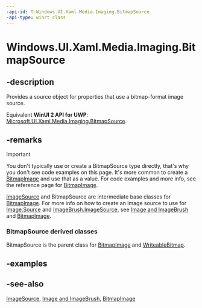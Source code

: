```yaml
---
-api-id: T:Windows.UI.Xaml.Media.Imaging.BitmapSource
-api-type: winrt class
---
```


<!-- Class syntax.
public class BitmapSource : Windows.UI.Xaml.Media.ImageSource, Windows.UI.Xaml.Media.Imaging.IBitmapSource
-->

# Windows.UI.Xaml.Media.Imaging.BitmapSource

## -description
Provides a source object for properties that use a bitmap-format image source.

Equivalent **WinUI 2 API for UWP**: [Microsoft.UI.Xaml.Media.Imaging.BitmapSource](/windows/winui/api/microsoft.ui.xaml.media.imaging.bitmapsource).

## -remarks
> [!IMPORTANT]
> You don't typically use or create a BitmapSource type directly, that's why you don't see code examples on this page. It's more common to create a [BitmapImage](bitmapimage.md) and use that as a value. For code examples and more info, see the reference page for [BitmapImage](bitmapimage.md).

[ImageSource](../windows.ui.xaml.media/imagesource.md) and BitmapSource are intermediate base classes for [BitmapImage](bitmapimage.md). For more info on how to create an image source to use for [Image.Source](../windows.ui.xaml.controls/image_source.md) and [ImageBrush.ImageSource](../windows.ui.xaml.media/imagebrush_imagesource.md), see [Image and ImageBrush](/windows/uwp/controls-and-patterns/images-imagebrushes) and [BitmapImage](bitmapimage.md).

### **BitmapSource** derived classes

BitmapSource is the parent class for [BitmapImage](bitmapimage.md) and [WriteableBitmap](writeablebitmap.md).

## -examples

## -see-also
[ImageSource](../windows.ui.xaml.media/imagesource.md), [Image and ImageBrush](/windows/uwp/controls-and-patterns/images-imagebrushes), [BitmapImage](bitmapimage.md)
